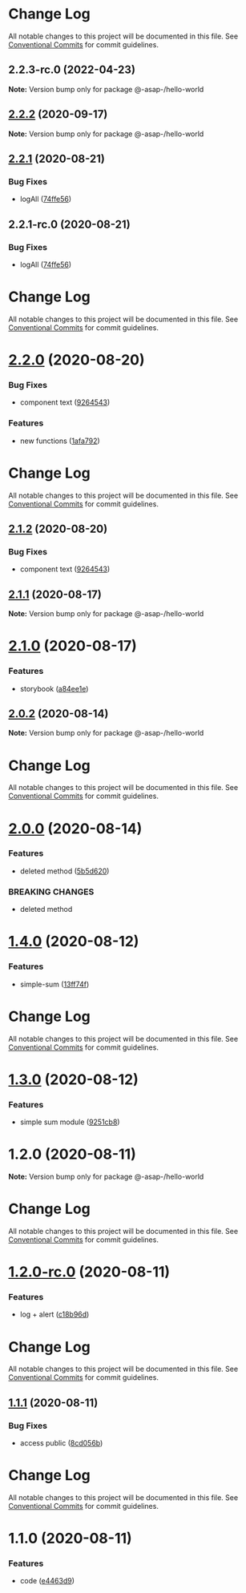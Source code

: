 # Change Log

All notable changes to this project will be documented in this file.
See [Conventional Commits](https://conventionalcommits.org) for commit guidelines.

## 2.2.3-rc.0 (2022-04-23)

**Note:** Version bump only for package @-asap-/hello-world





## [2.2.2](https://github.com/AlexSav94/lerna-ci-example/compare/@-asap-/hello-world@2.2.1...@-asap-/hello-world@2.2.2) (2020-09-17)

**Note:** Version bump only for package @-asap-/hello-world






## [2.2.1](https://github.com/AlexSav94/lerna-ci-example/compare/@-asap-/hello-world@2.2.0...@-asap-/hello-world@2.2.1) (2020-08-21)


### Bug Fixes

* logAll ([74ffe56](https://github.com/AlexSav94/lerna-ci-example/commit/74ffe56bd8e7ca0c5afe33d0abb2d175938306ad))





## 2.2.1-rc.0 (2020-08-21)


### Bug Fixes

* logAll ([74ffe56](https://github.com/AlexSav94/lerna-ci-example/commit/74ffe56bd8e7ca0c5afe33d0abb2d175938306ad))





# Change Log

All notable changes to this project will be documented in this file. See
[Conventional Commits](https://conventionalcommits.org) for commit guidelines.

# [2.2.0](https://github.com/AlexSav94/lerna-ci-example/compare/@-asap-/hello-world@2.1.1...@-asap-/hello-world@2.2.0) (2020-08-20)

### Bug Fixes

- component text
  ([9264543](https://github.com/AlexSav94/lerna-ci-example/commit/92645439b4998191b45ca33e3c312b95ed5e47c4))

### Features

- new functions
  ([1afa792](https://github.com/AlexSav94/lerna-ci-example/commit/1afa792bcae43feb0049da169080c04a7f0d349b))

# Change Log

All notable changes to this project will be documented in this file. See
[Conventional Commits](https://conventionalcommits.org) for commit guidelines.

## [2.1.2](https://github.com/AlexSav94/lerna-ci-example/compare/@-asap-/hello-world@2.1.1...@-asap-/hello-world@2.1.2) (2020-08-20)

### Bug Fixes

- component text
  ([9264543](https://github.com/AlexSav94/lerna-ci-example/commit/92645439b4998191b45ca33e3c312b95ed5e47c4))

## [2.1.1](https://github.com/AlexSav94/lerna-ci-example/compare/@-asap-/hello-world@2.1.0...@-asap-/hello-world@2.1.1) (2020-08-17)

**Note:** Version bump only for package @-asap-/hello-world

# [2.1.0](https://github.com/AlexSav94/lerna-ci-example/compare/@-asap-/hello-world@2.0.2...@-asap-/hello-world@2.1.0) (2020-08-17)

### Features

- storybook
  ([a84ee1e](https://github.com/AlexSav94/lerna-ci-example/commit/a84ee1ea9f66dc40001c854c6bbc0aa22bdad97f))

## [2.0.2](https://github.com/AlexSav94/lerna-ci-example/compare/@-asap-/hello-world@2.0.0...@-asap-/hello-world@2.0.2) (2020-08-14)

**Note:** Version bump only for package @-asap-/hello-world

# Change Log

All notable changes to this project will be documented in this file. See
[Conventional Commits](https://conventionalcommits.org) for commit guidelines.

# [2.0.0](https://github.com/AlexSav94/lerna-ci-example/compare/@-asap-/hello-world@1.4.0...@-asap-/hello-world@2.0.0) (2020-08-14)

### Features

- deleted method
  ([5b5d620](https://github.com/AlexSav94/lerna-ci-example/commit/5b5d620b181270b1c2a67386d09bcca89ece3622))

### BREAKING CHANGES

- deleted method

# [1.4.0](https://github.com/AlexSav94/lerna-ci-example/compare/@-asap-/hello-world@1.3.0...@-asap-/hello-world@1.4.0) (2020-08-12)

### Features

- simple-sum
  ([13ff74f](https://github.com/AlexSav94/lerna-ci-example/commit/13ff74fa80125004bb791fdc2378db541c980313))

# Change Log

All notable changes to this project will be documented in this file. See
[Conventional Commits](https://conventionalcommits.org) for commit guidelines.

# [1.3.0](https://github.com/AlexSav94/lerna-ci-example/compare/@-asap-/hello-world@1.2.0...@-asap-/hello-world@1.3.0) (2020-08-12)

### Features

- simple sum module
  ([9251cb8](https://github.com/AlexSav94/lerna-ci-example/commit/9251cb803ca80ddca70f5d40959d6901ca480583))

# 1.2.0 (2020-08-11)

**Note:** Version bump only for package @-asap-/hello-world

# Change Log

All notable changes to this project will be documented in this file. See
[Conventional Commits](https://conventionalcommits.org) for commit guidelines.

# [1.2.0-rc.0](https://github.com/AlexSav94/lerna-ci-example/compare/@-asap-/hello-world@1.1.1...@-asap-/hello-world@1.2.0-rc.0) (2020-08-11)

### Features

- log + alert
  ([c18b96d](https://github.com/AlexSav94/lerna-ci-example/commit/c18b96d2307f53bbafff03648c222f70d73aa91f))

# Change Log

All notable changes to this project will be documented in this file. See
[Conventional Commits](https://conventionalcommits.org) for commit guidelines.

## [1.1.1](https://github.com/AlexSav94/lerna-ci-example/compare/@-asap-/hello-world@1.1.0...@-asap-/hello-world@1.1.1) (2020-08-11)

### Bug Fixes

- access public
  ([8cd056b](https://github.com/AlexSav94/lerna-ci-example/commit/8cd056b10477438dccaf36472aae71d24e6ec8a6))

# Change Log

All notable changes to this project will be documented in this file. See
[Conventional Commits](https://conventionalcommits.org) for commit guidelines.

# 1.1.0 (2020-08-11)

### Features

- code
  ([e4463d9](https://github.com/AlexSav94/lerna-ci-example/commit/e4463d997aac42e61cd7c46a023c2a825e55649b))
